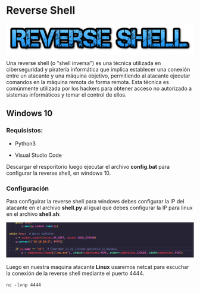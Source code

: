 # Reverse Shell

<p align="center">
<img src="Logotipo.png">
</p>

Una reverse shell (o "shell inversa") es una técnica utilizada en ciberseguridad y piratería informática que implica establecer una conexión entre un atacante y una máquina objetivo, permitiendo al atacante ejecutar comandos en la máquina remota de forma remota. Esta técnica es comúnmente utilizada por los hackers para obtener acceso no autorizado a sistemas informáticos y tomar el control de ellos.

## Windows 10

### Requisistos:

* Python3

* Visual Studio Code

Descargar el resporitorio luego ejecutar el archivo **config.bat** para configurar la reverse shell, en windows 10.


### Configuración

Para configuirar la reverse shell para windows debes configurar la IP del atacante en el archivo **shell.py** al igual que debes configurar la IP para linux en el archivo **shell.sh**:

<p align="center">
<img src="./Img/config2.png">
</p>

Luego en nuestra maquina atacante **Linux** usaremos netcat para escuchar la conexión de la reverse shell mediante el puerto 4444.

```nc
nc -lvnp 4444
```